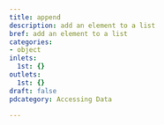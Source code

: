 ```yaml
---
title: append
description: add an element to a list
bref: add an element to a list
categories:
- object
inlets:
  1st: {}
outlets:
  1st: {}
draft: false
pdcategory: Accessing Data

---
```


